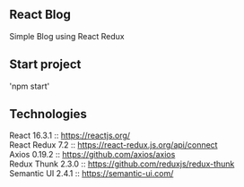 ## React Blog
Simple Blog using React Redux

## Start project
'npm start'

## Technologies
React 16.3.1 :: https://reactjs.org/ <br />
React Redux 7.2 :: https://react-redux.js.org/api/connect <br />
Axios 0.19.2 :: https://github.com/axios/axios <br />
Redux Thunk 2.3.0 :: https://github.com/reduxjs/redux-thunk <br />
Semantic UI 2.4.1 :: https://semantic-ui.com/
